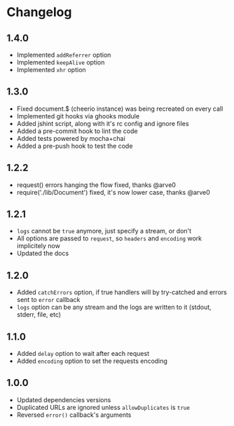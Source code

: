 # Changelog

## 1.4.0
- Implemented `addReferrer` option
- Implemented `keepAlive` option
- Implemented `xhr` option

## 1.3.0
- Fixed document.$ (cheerio instance) was being recreated on every call
- Implemented git hooks via ghooks module
- Added jshint script, along with it's rc config and ignore files
- Added a pre-commit hook to lint the code
- Added tests powered by mocha+chai
- Added a pre-push hook to test the code

## 1.2.2
- request() errors hanging the flow fixed, thanks @arve0
- require('./lib/Document') fixed, it's now lower case, thanks @arve0

## 1.2.1
- `logs` cannot be `true` anymore, just specify a stream, or don't
- All options are passed to `request`, so `headers` and `encoding` work implicitely now
- Updated the docs

## 1.2.0
- Added `catchErrors` option, if true handlers will by try-catched and errors sent to `error` callback
- `logs` option can be any stream and the logs are written to it (stdout, stderr, file, etc)

## 1.1.0
- Added `delay` option to wait after each request
- Added `encoding` option to set the requests encoding

## 1.0.0
- Updated dependencies versions
- Duplicated URLs are ignored unless `allowDuplicates` is `true`
- Reversed `error()` callback's arguments
